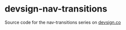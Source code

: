 # devsign-nav-transitions
Source code for the nav-transitions series on [devsign.co](http://devsign.co)
